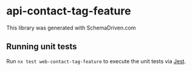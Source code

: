 
# api-contact-tag-feature

This library was generated with SchemaDriven.com

## Running unit tests

Run `nx test web-contact-tag-feature` to execute the unit tests via [Jest](https://jestjs.io).

